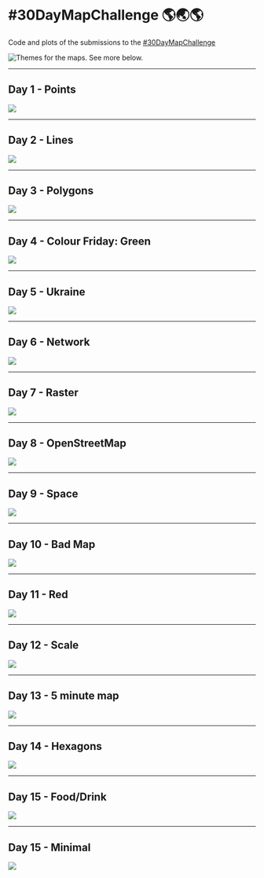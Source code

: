 # #30DayMapChallenge 🌎🌏🌎

Code and plots of the submissions to the [#30DayMapChallenge](https://github.com/tjukanovt/30DayMapChallenge) 

![Themes for the maps. See more below.](https://github.com/tjukanovt/30DayMapChallenge/raw/main/images/flyers/30dmc-2022.png)

___
## Day 1 - Points

<a href="Day1"><img src="Day1/day1_2022.png"/></a>

___
## Day 2 - Lines

<a href="Day2"><img src="Day2/day2_2022.png"/></a>

___
## Day 3 - Polygons

<a href="Day3"><img src="Day3/day3_2022_polished.png"/></a>

___
## Day 4 - Colour Friday: Green

<a href="Day4"><img src="Day4/day4_2022_polished.png"/></a>

___
## Day 5 - Ukraine

<a href="Day5"><img src="Day5/day5_2022_polished.png"/></a>

___
## Day 6 - Network

<a href="Day6"><img src="Day6/day6.png"/></a>

___
## Day 7 - Raster

<a href="Day7"><img src="Day7/day7.png"/></a>

___
## Day 8 - OpenStreetMap

<a href="Day8"><img src="Day8/day8_2022.png"/></a>

___
## Day 9 - Space

<a href="Day9"><img src="Day9/day9_polished.png"/></a>

___
## Day 10 - Bad Map

<a href="Day10"><img src="Day10/day10.png"/></a>

___
## Day 11 - Red

<a href="Day11"><img src="Day11/day11_polished.png"/></a>

___
## Day 12 - Scale

<a href="Day12"><img src="Day12/day12.png"/></a>

___
## Day 13 - 5 minute map

<a href="Day13"><img src="Day13/day13.png"/></a>

___
## Day 14 - Hexagons

<a href="Day14"><img src="Day14/day14.png"/></a>

___

## Day 15 - Food/Drink

<a href="Day15"><img src="Day15/day15.png"/></a>

___

## Day 15 - Minimal

<a href="Day16"><img src="Day16/day16.png"/></a>
